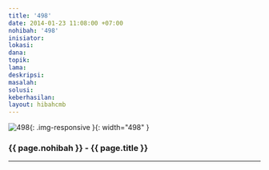 ```yaml
---
title: '498'
date: 2014-01-23 11:08:00 +07:00
nohibah: '498'
inisiator: 
lokasi: 
dana: 
topik: 
lama: 
deskripsi: 
masalah: 
solusi: 
keberhasilan: 
layout: hibahcmb
---
```


![498](/static/img/hibahcmb/498.png){: .img-responsive }{: width="498" }

### {{ page.nohibah }} - {{ page.title }}

---
